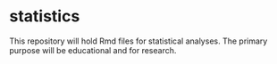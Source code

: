 # statistics

This repository will hold Rmd files for statistical analyses. The primary purpose will be educational and for research. 